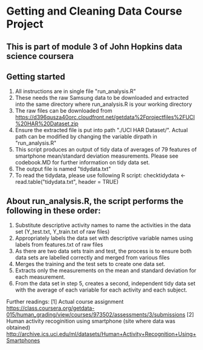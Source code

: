 # Getting and Cleaning Data Course Project

## This is part of module 3 of John Hopkins data science coursera

## Getting started
1. 	All instructions are in single file "run_analysis.R"
2. 	These needs the raw Samsung data to be downloaded and extracted into the same directory where run_analysis.R is your working directory
3. 	The raw files can be downloaded from https://d396qusza40orc.cloudfront.net/getdata%2Fprojectfiles%2FUCI%20HAR%20Dataset.zip
4. 	Ensure the extracted file is put into path "./UCI HAR Dataset/". Actual path can be modified by changing the variable dirpath in "run_analysis.R"
5. 	This script produces an output of tidy data of averages of 79 features of smartphone mean/standard deviation measurements.
	Please see codebook.MD for further information on tidy data set.
6. 	The output file is named "tidydata.txt"
7. 	To read the tidydata, please use following R script:
checktidydata <- read.table("tidydata.txt", header = TRUE)

## About run_analysis.R, the script performs the following in these order:
1.	Substitute descriptive activity names to name the activities in the data set (Y_test.txt, Y_train.txt of raw files)
2.	Appropriately labels the data set with descriptive variable names using labels from features.txt of raw files
3. 	As there are two data sets train and test, the process is to ensure both data sets are labelled correctly and merged from
	various files
4.	Merges the training and the test sets to create one data set.
5.	Extracts only the measurements on the mean and standard deviation for each measurement. 
6.	From the data set in step 5, creates a second, independent tidy data set with the average of each variable for each activity and each subject.

Further readings:
[1] Actual course assignment
	https://class.coursera.org/getdata-015/human_grading/view/courses/973502/assessments/3/submissions
[2] Human activity recoginition using smartphone (site where data was obtained)
	http://archive.ics.uci.edu/ml/datasets/Human+Activity+Recognition+Using+Smartphones

